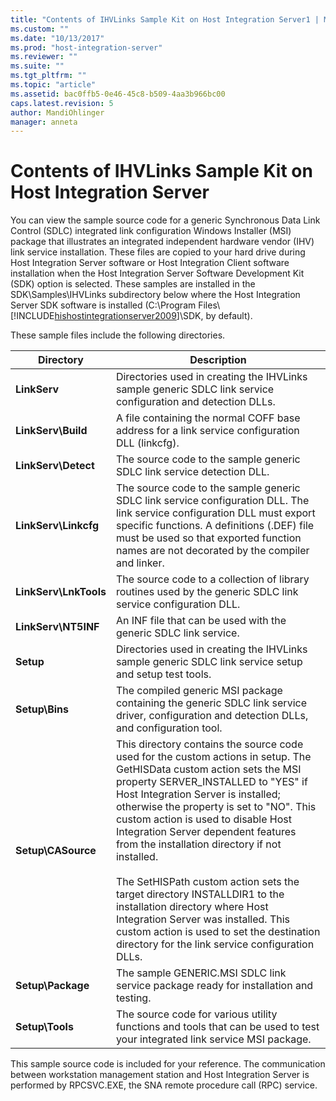 ```yaml
---
title: "Contents of IHVLinks Sample Kit on Host Integration Server1 | Microsoft Docs"
ms.custom: ""
ms.date: "10/13/2017"
ms.prod: "host-integration-server"
ms.reviewer: ""
ms.suite: ""
ms.tgt_pltfrm: ""
ms.topic: "article"
ms.assetid: bac0ffb5-0e46-45c8-b509-4aa3b966bc00
caps.latest.revision: 5
author: MandiOhlinger
manager: anneta
---
```

# Contents of IHVLinks Sample Kit on Host Integration Server
You can view the sample source code for a generic Synchronous Data Link Control (SDLC) integrated link configuration Windows Installer (MSI) package that illustrates an integrated independent hardware vendor (IHV) link service installation. These files are copied to your hard drive during Host Integration Server software or Host Integration Client software installation when the Host Integration Server Software Development Kit (SDK) option is selected. These samples are installed in the SDK\Samples\IHVLinks subdirectory below where the Host Integration Server SDK software is installed (C:\Program Files\\[!INCLUDE[hishostintegrationserver2009](../core/includes/hishostintegrationserver2009-md.md)]\SDK, by default).  
  
 These sample files include the following directories.  
  
|Directory|Description|  
|---------------|-----------------|  
|**LinkServ**|Directories used in creating the IHVLinks sample generic SDLC link service configuration and detection DLLs.|  
|**LinkServ\Build**|A file containing the normal COFF base address for a link service configuration DLL (linkcfg).|  
|**LinkServ\Detect**|The source code to the sample generic SDLC link service detection DLL.|  
|**LinkServ\Linkcfg**|The source code to the sample generic SDLC link service configuration DLL. The link service configuration DLL must export specific functions. A definitions (.DEF) file must be used so that exported function names are not decorated by the compiler and linker.|  
|**LinkServ\LnkTools**|The source code to a collection of library routines used by the generic SDLC link service configuration DLL.|  
|**LinkServ\NT5INF**|An INF file that can be used with the generic SDLC link service.|  
|**Setup**|Directories used in creating the IHVLinks sample generic SDLC link service setup and setup test tools.|  
|**Setup\Bins**|The compiled generic MSI package containing the generic SDLC link service driver, configuration and detection DLLs, and configuration tool.|  
|**Setup\CASource**|This directory contains the source code used for the custom actions in setup. The GetHISData custom action sets the MSI property SERVER_INSTALLED to "YES" if Host Integration Server is installed; otherwise the property is set to "NO". This custom action is used to disable Host Integration Server dependent features from the installation directory if not installed.<br /><br /> The SetHISPath custom action sets the target directory INSTALLDIR1 to the installation directory where Host Integration Server was installed. This custom action is used to set the destination directory for the link service configuration DLLs.|  
|**Setup\Package**|The sample GENERIC.MSI SDLC link service package ready for installation and testing.|  
|**Setup\Tools**|The source code for various utility functions and tools that can be used to test your integrated link service MSI package.|  
  
 This sample source code is included for your reference. The communication between workstation management station and Host Integration Server is performed by RPCSVC.EXE, the SNA remote procedure call (RPC) service.